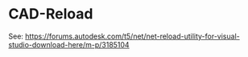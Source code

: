 # CAD-Reload

See: https://forums.autodesk.com/t5/net/net-reload-utility-for-visual-studio-download-here/m-p/3185104
